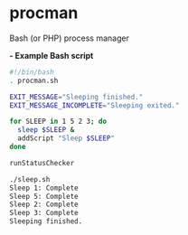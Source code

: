 procman
=======

Bash (or PHP) process manager

**- Example Bash script**
```sh
#!/bin/bash
. procman.sh

EXIT_MESSAGE="Sleeping finished."
EXIT_MESSAGE_INCOMPLETE="Sleeping exited."

for SLEEP in 1 5 2 3; do
  sleep $SLEEP &
  addScript "Sleep $SLEEP"
done

runStatusChecker
```
```sh
./sleep.sh
Sleep 1: Complete
Sleep 5: Complete
Sleep 2: Complete
Sleep 3: Complete
Sleeping finished.
```
